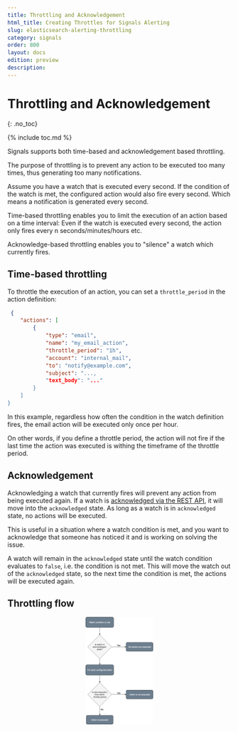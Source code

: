 ```yaml
---
title: Throttling and Acknowledgement
html_title: Creating Throttles for Signals Alerting
slug: elasticsearch-alerting-throttling
category: signals
order: 800
layout: docs
edition: preview
description: 
---
```


<!--- Copyright 2019 floragunn GmbH -->

# Throttling and Acknowledgement
{: .no_toc}

{% include toc.md %}

Signals supports both time-based and acknowledgement based throttling.

The purpose of throttling is to prevent any action to be executed too many times, thus generating too many notifications.

Assume you have a watch that is executed every second. If the condition of the watch is met, the configured action would also fire every second. Which means a notification is generated every second.

Time-based throttling enables you to limit the execution of an action based on a time interval: Even if the watch is executed every second, the action only fires every n seconds/minutes/hours etc.

Acknowledge-based throttling enables you to "silence" a watch which currently fires.  

## Time-based throttling

To throttle the execution of an action, you can set a `throttle_period` in the action definition:

```json
 {
	"actions": [
		{
			"type": "email",
			"name": "my_email_action",
			"throttle_period": "1h",
			"account": "internal_mail",
			"to": "notify@example.com",
			"subject": "...,
			"text_body": "..."
		}
	]
}
```

In this example, regardless how often the condition in the watch definition fires, the email action will be executed only once per hour.

On other words, if you define a throttle period, the action will not fire if the last time the action was executed is withing the timeframe of the throttle period.

## Acknowledgement

Acknowledging a watch that currently fires will prevent any action from being executed again. If a watch is [acknowledged via the REST API](rest_api_watch_acknowledge.md), it will move into the `acknowledged` state. As long as a watch is in `acknowledged` state, no actions will be executed.

This is useful in a situation where a watch condition is met, and you want to acknowledge that someone has noticed it and is working on solving the issue. 

A watch will remain in the `acknowledged` state until the watch condition evaluates to `false`, i.e. the condition is not met. This will move the watch out of the `acknowledged` state, so the next time the condition is met, the actions will be executed again.

## Throttling flow

<p align="center">
<img src="throttling.png" style="width: 30%" class="md_image"/>
</p>
